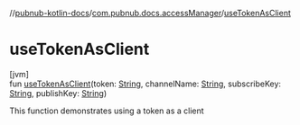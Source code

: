 //[pubnub-kotlin-docs](../../index.md)/[com.pubnub.docs.accessManager](index.md)/[useTokenAsClient](use-token-as-client.md)

# useTokenAsClient

[jvm]\
fun [useTokenAsClient](use-token-as-client.md)(token: [String](https://kotlinlang.org/api/core/kotlin-stdlib/kotlin/-string/index.html), channelName: [String](https://kotlinlang.org/api/core/kotlin-stdlib/kotlin/-string/index.html), subscribeKey: [String](https://kotlinlang.org/api/core/kotlin-stdlib/kotlin/-string/index.html), publishKey: [String](https://kotlinlang.org/api/core/kotlin-stdlib/kotlin/-string/index.html))

This function demonstrates using a token as a client
